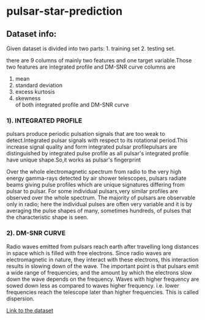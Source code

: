 # pulsar-star-prediction

## Dataset info:

Given dataset is divided into two parts: 1. training set 2. testing set.

there are 9 columns of mainly two features and one target variable.Those two features are integrated profile and DM-SNR curve
columns are
1. mean  
2. standard deviation  
3. excess kurtosis  
4. skewness   
of both integrated profile and DM-SNR curve


### 1). INTEGRATED PROFILE

pulsars produce periodic pulsation signals that are too weak to detect.Integrated pulsar signals with respect to its rotational period.This increase signal quality and form integrated pulsar profilepulsars are distinguished by integrated pulse profile as all pulsar's integrated profile have unique shape.So,it works as pulsar's fingerprint

Over the whole electromagnetic spectrum from radio to the very high energy gamma-rays detected by air shower telescopes, pulsars radiate beams giving pulse profiles which are unique signatures differing from pulsar to pulsar. For some individual pulsars,very similar profiles are observed over the whole spectrum. The majority of pulsars are observable only in radio; here the individual pulses are often very variable and it is by averaging the pulse shapes of many, sometimes hundreds, of pulses that the characteristic shape is seen.


### 2). DM-SNR CURVE

 Radio waves emitted from pulsars reach earth after travelling long distances in space which is filled with free electrons. Since radio waves are electromagnetic in nature, they interact with these electrons, this interaction results in slowing down of the wave. The important point is that pulsars emit a wide range of frequencies, and the amount by which the electrons slow down the wave depends on the frequency. Waves with higher frequency are sowed down less as compared to waves higher frequency. i.e. lower frequencies reach the telescope later than higher frequencies. This is called dispersion.


[Link to the dataset](https://www.kaggle.com/colearninglounge/predicting-pulsar-starintermediate)
